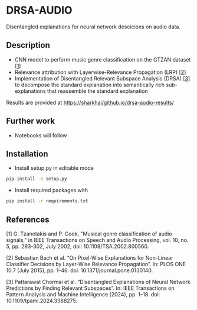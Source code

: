 # DRSA-AUDIO
Disentangled explanations for neural network descicions on audio data.

## Description
- CNN model to perform music genre classification on the GTZAN dataset [[1]](#1)
- Relevance attribution with Layerwise-Relevance Propagation (LRP) [[2]](#2)
- Implementation of Disentangled Relevant Subspace Analysis (DRSA) [[3]](#3) to decompose the standard explanation into semantically rich sub-explanations that reassemble the standard explanation

Results are provided at [https://sharkhai/github.io/drsa-audio-results/](https://sharckhai.github.io/drsa-audio-results/)

## Further work
- Notebooks will follow

## Installation
- Install setup.py in editable mode

```bash
pip install -e setup.py
```

- Install required packages with

```bash
pip install -r requirements.txt
```


## References
<a id="1">[1]</a> 
G. Tzanetakis and P. Cook, "Musical genre classification of audio signals," in IEEE Transactions on Speech and Audio Processing, vol. 10, no. 5, pp. 293-302, July 2002, doi: 10.1109/TSA.2002.800560.

<a id="2">[2]</a> 
Sebastian Bach et al. “On Pixel-Wise Explanations for Non-Linear Classifier Decisions by Layer-Wise Relevance Propagation”. In: PLOS ONE 10.7 (July 2015), pp. 1–46. doi: 10.1371/journal.pone.0130140. 

<a id="3">[3]</a> 
Pattarawat Chormai et al. “Disentangled Explanations of Neural Network Predictions by Finding Relevant Subspaces”. In: IEEE Transactions on Pattern Analysis and Machine Intelligence (2024), pp. 1–18. doi: 10.1109/tpami.2024.3388275.
